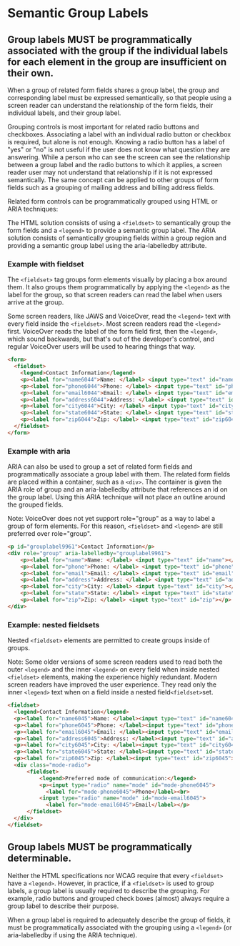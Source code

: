 # Semantic Group Labels

## Group labels MUST be programmatically associated with the group if the individual labels for each element in the group are insufficient on their own.

When a group of related form fields shares a group label, the group and corresponding label must be expressed semantically, so that people using a screen reader can understand the relationship of the form fields, their individual labels, and their group label.

Grouping controls is most important for related radio buttons and checkboxes. Associating a label with an individual radio button or checkbox is required, but alone is not enough. Knowing a radio button has a label of "yes" or "no" is not useful if the user does not know what question they are answering. While a person who can see the screen can see the relationship between a group label and the radio buttons to which it applies, a screen reader user may not understand that relationship if it is not expressed semantically. The same concept can be applied to other groups of form fields such as a grouping of mailing address and billing address fields.

Related form controls can be programmatically grouped using HTML or ARIA techniques:

The HTML solution consists of using a `<fieldset>` to semantically group the form fields and a `<legend>` to provide a semantic group label.
The ARIA solution consists of semantically grouping fields within a group region and providing a semantic group label using the aria-labelledby attribute.

### Example with fieldset

The `<fieldset>` tag groups form elements visually by placing a box around them. It also groups them programmatically by applying the `<legend>` as the label for the group, so that screen readers can read the label when users arrive at the group.

Some screen readers, like JAWS and VoiceOver, read the `<legend>` text with every field inside the `<fieldset>`. Most screen readers read the `<legend>` first. VoiceOver reads the label of the form field first, then the `<legend>`, which sound backwards, but that's out of the developer's control, and regular VoiceOver users will be used to hearing things that way.

```html
<form>
  <fieldset>
    <legend>Contact Information</legend>
    <p><label for="name6044">Name: </label> <input type="text" id="name6044"></p>
    <p><label for="phone6044">Phone: </label> <input type="text" id="phone6044"></p>
    <p><label for="email6044">Email: </label> <input type="text" id="email6044"></p>
    <p><label for="address6044">Address: </label> <input type="text" id="address6044"></p>
    <p><label for="city6044">City: </label> <input type="text" id="city6044"></p>
    <p><label for="state6044">State: </label> <input type="text" id="state6044"></p>
    <p><label for="zip6044">Zip: </label> <input type="text" id="zip6044"></p>
  </fieldset>
</form>
```

### Example with aria

ARIA can also be used to group a set of related form fields and programmatically associate a group label with them. The related form fields are placed within a container, such as a `<div>`. The container is given the ARIA role of group and an aria-labelledby attribute that references an id on the group label. Using this ARIA technique will not place an outline around the grouped fields.

Note: VoiceOver does not yet support role="group" as a way to label a group of form elements. For this reason, `<fieldset>` and `<legend>` are still preferred over role="group".

```html
<p id="grouplabel9961">Contact Information</p>
<div role="group" aria-labelledby="grouplabel9961">
    <p><label for="name">Name: </label> <input type="text" id="name"></p>
    <p><label for="phone">Phone: </label> <input type="text" id="phone"></p>
    <p><label for="email">Email: </label> <input type="text" id="email"></p>
    <p><label for="address">Address: </label> <input type="text" id="address"></p>
    <p><label for="city">City: </label> <input type="text" id="city"></p>
    <p><label for="state">State: </label> <input type="text" id="state"></p>
    <p><label for="zip">Zip: </label> <input type="text" id="zip"></p>
</div>
```

### Example: nested fieldsets

Nested `<fieldset>` elements are permitted to create groups inside of groups.

Note: Some older versions of some screen readers used to read both the outer `<legend>` and the inner `<legend>` on every field when inside nested `<fieldset>` elements, making the experience highly redundant. Modern screen readers have improved the user experience. They read only the inner `<legend>` text when on a field inside a nested field`<fieldset>`set.

```html
<fieldset>
  <legend>Contact Information</legend>
  <p><label for="name6045">Name: </label><input type="text" id="name6045"></p>
  <p><label for="phone6045">Phone: </label><input type="text" id="phone6045"></p>
  <p><label for="email6045">Email: </label><input type="text" id="email6045"></p>
  <p><label for="address6045">Address: </label><input type="text" id="address6045"></p>
  <p><label for="city6045">City: </label><input type="text" id="city6045"></p>
  <p><label for="state6045">State: </label><input type="text" id="state6045"></p>
  <p><label for="zip6045">Zip: </label><input type="text" id="zip6045"></p>
  <div class="mode-radio">
      <fieldset>
          <legend>Preferred mode of communication:</legend>
          <p><input type="radio" name="mode" id="mode-phone6045"> 
            <label for="mode-phone6045">Phone</label><br>
          <input type="radio" name="mode" id="mode-email6045"> 
            <label for="mode-email6045">Email</label></p>
      </fieldset>
  </div>
</fieldset>
```


## Group labels MUST be programmatically determinable.

Neither the HTML specifications nor WCAG require that every `<fieldset>` have a `<legend>`. However, in practice, if a `<fieldset>` is used to group labels, a group label is usually required to describe the grouping. For example, radio buttons and grouped check boxes (almost) always require a group label to describe their purpose.

When a group label is required to adequately describe the group of fields, it must be programmatically associated with the grouping using a `<legend>` (or aria-labelledby if using the ARIA technique).